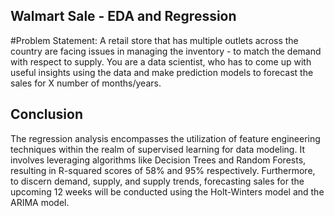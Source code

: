 ##  Walmart Sale - EDA and Regression
#Problem Statement:
A retail store that has multiple outlets across the country are facing issues in managing the
inventory - to match the demand with respect to supply. You are a data scientist, who has to
come up with useful insights using the data and make prediction models to forecast the sales for
X number of months/years.

## Conclusion 

The regression analysis encompasses the utilization of feature engineering techniques within the realm of supervised learning for data modeling. It involves leveraging algorithms like Decision Trees and Random Forests, resulting in R-squared scores of 58% and 95% respectively. Furthermore, to discern demand, supply, and supply trends, forecasting sales for the upcoming 12 weeks will be conducted using the Holt-Winters model and the ARIMA model.


